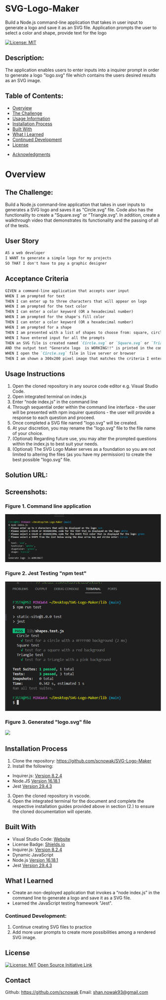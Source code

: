 # SVG-Logo-Maker
Build a Node.js command-line application that takes in user input to generate a logo and save it as an SVG file.  Application prompts the user to select a color and shape, provide text for the logo


[![License: MIT](https://img.shields.io/badge/License-MIT-yellow.svg)](https://opensource.org/licenses/MIT)
  
## Description:
The application enables users to enter inputs into a inquirer prompt in order to generate a logo "logo.svg" file which contains the users desired results as an SVG image.

## Table of Contents:
- [Overview](#Overview)
- [The Challenge](#The-Challenge)
- [Usage Information](#Usage-Information)
- [Installation Process](#Installation-Process)
- [Built With](#Built-With)
- [What I Learned](#What-I-Learned)
- [Continued Development](#Continued-Development)
- [License](#License)
<!-- - [Contact Me](#Contact) -->
- [Acknowledgments](#Acknowledgments)

# Overview

## The Challenge:
Build a Node.js command-line application that takes in user inputs to generates a SVG logo and saves it as "Circle.svg" file. Code also has the functionality to create a "Square.svg" or "Triangle.svg". In addition, create a walkthrough video that demonstrates its functionality and the passing of all of the tests.


## User Story
```md
AS a web developer
I WANT to generate a simple logo for my projects
SO THAT I don't have to pay a graphic designer
```

## Acceptance Criteria
```md
GIVEN a command-line application that accepts user input
WHEN I am prompted for text
THEN I can enter up to three characters that will appear on logo
WHEN I am prompted for the text color
THEN I can enter a color keyword (OR a hexadecimal number)
WHEN I am prompted for the shape's fill color
THEN I can enter a color keyword (OR a hexadecimal number)
WHEN I am prompted for a shape
THEN I am presented with a list of shapes to choose from: square, circle, or triangle 
WHEN I have entered input for all the prompts
THEN an SVG file is created named `Circle.svg` or `Square.svg` or `Triangle.svg`
AND the output text "Generate logo  is WORKING!!" is printed in the command line
WHEN I open the `Circle.svg` file in live server or browser
THEN I am shown a 300x200 pixel image that matches the criteria I entered
```

## Usage Instructions
1. Open the cloned repository in any source code editor e.g. Visual Studio Code.
2. Open integrated terminal on index.js
3. Enter “node index.js” in the command line
4. Through sequential order within the command line interface - the user will be presented with npm inquirer questions - the user will provide a response to each question and proceed.
5. Once completed a SVG file named "logo.svg" will be created.
6. At your discretion, you may rename the "logo.svg" file to the file name of your choice.
7. (Optional) Regarding future use, you may alter the prompted questions within the index.js to best suit your needs.
8. (Optional) The SVG Logo Maker serves as a foundation so you are not limited to altering the files (as you have my permission) to create the best possible "logo.svg" file.

## Solution URL:
<!-- [Solution URL Link:]( https://thomascalle.github.io/Thomas-Object-Oriented-Programming-SVG-Logo-Maker/) -->

<!-- ## YouTube Walkthrough Video:
[Click Here to Watch](https://www.youtube.com/watch?v=GJYMcLus3v0&t=18s) -->

## Screenshots:
### Figure 1. Command line application
![](./images/svg-logo-maker.png) 
### Figure 2. Jest Testing "npm test"
![](./images/jest-test.png)
### Figure 3. Generated "logo.svg" file
![](./images/generated-logo.svg.png)

## Installation Process
1. Clone the repository: https://github.com/scnowak/SVG-Logo-Maker
2. Install the following: 
- Inquirer.js: [Version 8.2.4](https://www.npmjs.com/package/inquirer/v/8.2.4)
- Node.JS [Version 16.18.1](https://nodejs.org/en/blog/release/v16.18.1/)
- Jest [Version 29.4.3](https://www.npmjs.com/package/jest)

3. Open the cloned repository in vscode.
4. Open the integrated terminal for the document and complete the respective installation guides provided above in section (2.) to ensure the cloned documentation will operate.

## Built With
- Visual Studio Code: [Website](https://code.visualstudio.com/)
- License Badge: [Shields.io](https://shields.io/)
- Inquirer.js: [Version 8.2.4](https://www.npmjs.com/package/inquirer/v/8.2.4)
- Dynamic JavaScript
- Node.js [Version 16.18.1](https://nodejs.org/en/blog/release/v16.18.1/)
- Jest [Version 29.4.3](https://www.npmjs.com/package/jest)




## What I Learned
- Create an non-deployed application that invokes a “node index.js” in the command line to generate a logo and save it as a SVG file.
- Learned the JavaScript testing framework "Jest".

### Continued Development:
1. Continue creating SVG files to practice
2. Add more user prompts to create more possibilities among a rendered SVG image.

## License
  
[![License: MIT](https://img.shields.io/badge/License-MIT-yellow.svg)](https://opensource.org/licenses/MIT) [Open Source Initiative Link](https://opensource.org/licenses/MIT)


  
## Contact

Github: https://github.com/scnowak
Email: shan.nowak93@gmail.com


